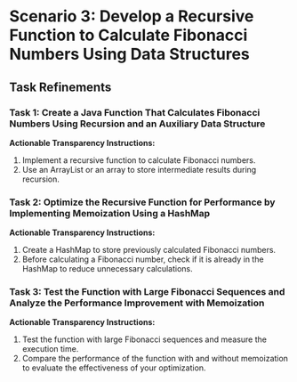 # Scenario 3: Develop a Recursive Function to Calculate Fibonacci Numbers Using Data Structures

## Task Refinements

### Task 1: Create a Java Function That Calculates Fibonacci Numbers Using Recursion and an Auxiliary Data Structure

**Actionable Transparency Instructions:**

1. Implement a recursive function to calculate Fibonacci numbers.
2. Use an ArrayList or an array to store intermediate results during recursion.

### Task 2: Optimize the Recursive Function for Performance by Implementing Memoization Using a HashMap

**Actionable Transparency Instructions:**

1. Create a HashMap to store previously calculated Fibonacci numbers.
2. Before calculating a Fibonacci number, check if it is already in the HashMap to reduce unnecessary calculations.

### Task 3: Test the Function with Large Fibonacci Sequences and Analyze the Performance Improvement with Memoization

**Actionable Transparency Instructions:**

1. Test the function with large Fibonacci sequences and measure the execution time.
2. Compare the performance of the function with and without memoization to evaluate the effectiveness of your optimization.
